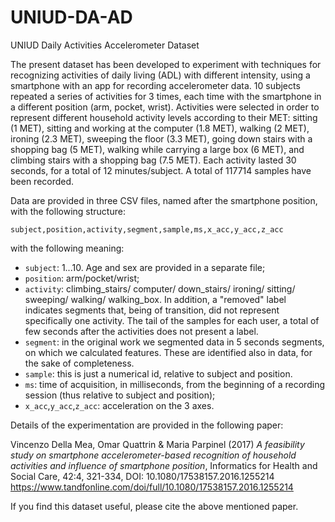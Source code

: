 # UNIUD-DA-AD
UNIUD Daily Activities Accelerometer Dataset

The present dataset has been developed to experiment with techniques for recognizing activities of daily living (ADL) with different intensity, using a smartphone with an app for recording accelerometer data.
10 subjects repeated a series of activities for 3 times, each time with the smartphone in a different position (arm, pocket, wrist). 
Activities were selected in order to represent different household activity levels according to their MET: sitting (1 MET), sitting and working at the computer (1.8 MET), walking (2 MET), ironing (2.3 MET), sweeping the floor (3.3 MET), going down stairs with a shopping bag (5 MET), walking while carrying a large box (6 MET), and climbing stairs with a shopping bag (7.5 MET). Each activity lasted 30 seconds, for a total of 12 minutes/subject.
A total of 117714 samples have been recorded. 

Data are provided in three CSV files, named after the smartphone position, with the following structure:

```subject,position,activity,segment,sample,ms,x_acc,y_acc,z_acc```

with the following meaning:
- `subject`: 1...10. Age and sex are provided in a separate file;
- `position`: arm/pocket/wrist;
- `activity`: climbing_stairs/ computer/ down_stairs/ ironing/ sitting/ sweeping/ walking/ walking_box. In addition, a "removed" label indicates segments that, being of transition, did not represent specifically one activity. The tail of the samples for each user, a total of few seconds after the activities does not present a label.
- `segment`: in the original work we segmented data in 5 seconds segments, on which we calculated features. These are identified also in data, for the sake of completeness.
- `sample`: this is just a numerical id, relative to subject and position.
- `ms`: time of acquisition, in milliseconds, from the beginning of a recording session (thus relative to subject and position);
- `x_acc`,`y_acc`,`z_acc`: acceleration on the 3 axes.


Details of the experimentation are provided in the following paper:

Vincenzo Della Mea, Omar Quattrin & Maria Parpinel (2017) *A feasibility study on smartphone accelerometer-based recognition of household activities and influence of smartphone position*, Informatics for Health and Social Care, 42:4, 321-334, DOI: 10.1080/17538157.2016.1255214
https://www.tandfonline.com/doi/full/10.1080/17538157.2016.1255214


If  you find this dataset useful, please cite the above mentioned paper.
